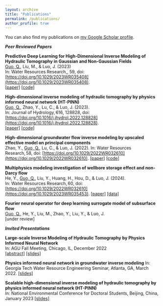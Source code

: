 ```yaml
---
layout: archive
title: "Publications"
permalink: /publications/
author_profile: true
---
```



You can also find my publications on [my Google Scholar profile](https://scholar.google.com/citations?user=n2szrYAAAAAJ&hl=en).

***Peer Reviewed Papers***

**Predictive Deep Learning for High-Dimensional Inverse Modeling of Hydraulic Tomography in Gaussian and Non-Gaussian Fields**       
<ins>Guo, Q.</ins>, Liu, M., & Luo, J. (2023)       
In: Water Resources Research,, 59, doi: [https://doi.org/10.1029/2023WR035408](https://doi.org/10.1029/2023WR035408).          
[[paper]](http://quanguo.github.io/files/GAN+DNN.pdf) [[code]](https://github.com/QuanGuo/HT-INV-NN)       

**High-dimensional inverse modeling of hydraulic tomography by physics informed neural network (HT-PINN)**       
<ins>Guo, Q.</ins>, Zhao, Y., Lu, C., & Luo, J. (2023).       
In: Journal of Hydrology, 616, 128828, doi: [https://doi.org/10.1016/j.jhydrol.2022.128828](https://doi.org/10.1016/j.jhydrol.2022.128828).         
[[paper]](http://quanguo.github.io/files/HT-PINN.pdf) [[code]](https://github.com/QuanGuo/HT-PINN)  

**High‐dimensional groundwater flow inverse modeling by upscaled effective model on principal components**       
Zhao, Y., <ins>Guo, Q.</ins>, Lu, C., & Luo, J. (2022). 
In: Water Resources Research, 58, doi: [https://doi.org/10.1029/2022WR032610](https://doi.org/10.1029/2022WR032610). 
[[paper]](http://quanguo.github.io/files/UPCIA.pdf) [[code]](https://github.com/yuezhao001/upscaled_effective_model) 

**Multiphysics modeling investigation of wellbore storage effect and non-Darcy flow**         
He, Y., <ins>Guo, Q.</ins>, Liu, Y., Huang, H., Hou, D., & Luo, J. (2024).       
In: Water Resources Research, 60, doi: [https://doi.org/10.1029/2022WR032610](https://doi.org/10.1029/2023WR035453). 
[[paper]](http://quanguo.github.io/files/multiphysics.pdf) [[data]](https://doi.org/10.5281/zenodo.8217685)

**Fourier neural operator for deep learning surrogate model of subsurface flow**            
<ins>Guo, Q.</ins>, He, Y., Liu, M., Zhao, Y., Liu, Y., & Luo, J.       
[under review]  

***Invited Presentations***

**Large-scale Inverse Modeling of Hydraulic Tomography by Physics Informed Neural Network**           
In: AGU Fall Meeting, Chicago, IL, December 2022   
[[abstract]](http://quanguo.github.io/files/AGU_abstract.pdf) [[slides]](http://quanguo.github.io/files/AGU_pre_latest.pdf)  

**Physics informed neural network in groundwater inverse modeling**
In: Georgia Tech Water Resource Engineering Seminar, Atlanta, GA, March 2022.
[[slides]](http://quanguo.github.io/files/WRE_seminar.pdf) 

**Scalable high-dimensional inverse modeling of hydraulic tomography by physics informed neural network (HT-PINN)**   
In: National Environmental Conference for Doctoral Students, Beijing, China, January 2023
[[slides]](http://quanguo.github.io/files/NEC_for_DS.pdf) 
